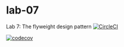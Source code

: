 # lab-07
Lab 7: The flyweight design pattern 
[![CircleCI](https://dl.circleci.com/status-badge/img/gh/AbdulazizAlsharif/lab-07/tree/main.svg?style=svg)](https://dl.circleci.com/status-badge/redirect/gh/AbdulazizAlsharif/lab-07/tree/main)

[![codecov](https://codecov.io/gh/AbdulazizAlsharif/lab-07/branch/main/graph/badge.svg?token=VGF2OgxS9H)](https://codecov.io/gh/AbdulazizAlsharif/lab-07)
